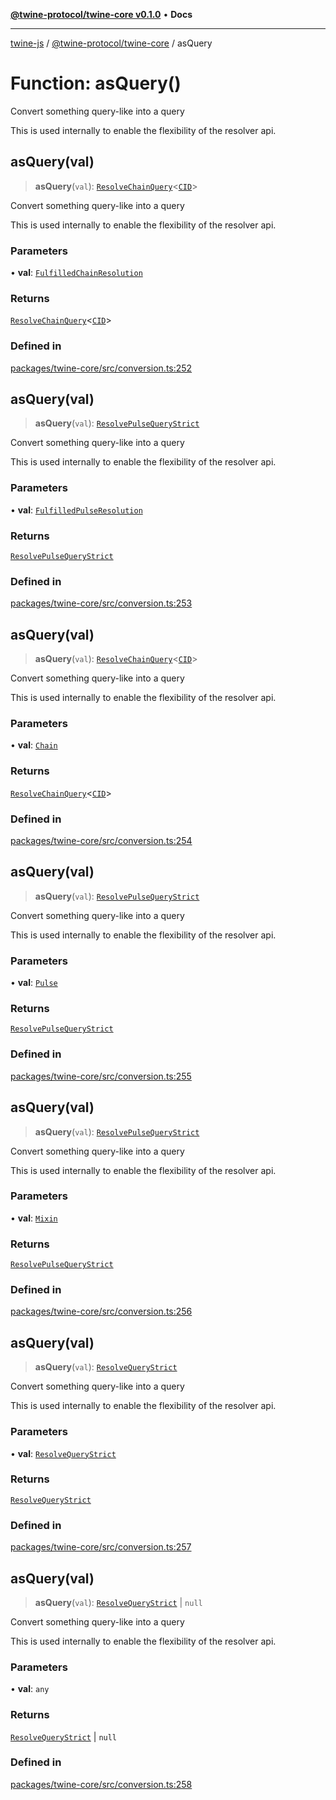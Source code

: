 [**@twine-protocol/twine-core v0.1.0**](../index.md) • **Docs**

***

[twine-js](../../../index.md) / [@twine-protocol/twine-core](../index.md) / asQuery

# Function: asQuery()

Convert something query-like into a query

This is used internally to enable the flexibility of the resolver api.

## asQuery(val)

> **asQuery**(`val`): [`ResolveChainQuery`](../type-aliases/ResolveChainQuery.md)\<[`CID`](../classes/CID.md)\>

Convert something query-like into a query

This is used internally to enable the flexibility of the resolver api.

### Parameters

• **val**: [`FulfilledChainResolution`](../type-aliases/FulfilledChainResolution.md)

### Returns

[`ResolveChainQuery`](../type-aliases/ResolveChainQuery.md)\<[`CID`](../classes/CID.md)\>

### Defined in

[packages/twine-core/src/conversion.ts:252](https://github.com/twine-protocol/twine-js/blob/fb5041c7a2da4a796f653066248604ca1c5dccc6/packages/twine-core/src/conversion.ts#L252)

## asQuery(val)

> **asQuery**(`val`): [`ResolvePulseQueryStrict`](../type-aliases/ResolvePulseQueryStrict.md)

Convert something query-like into a query

This is used internally to enable the flexibility of the resolver api.

### Parameters

• **val**: [`FulfilledPulseResolution`](../type-aliases/FulfilledPulseResolution.md)

### Returns

[`ResolvePulseQueryStrict`](../type-aliases/ResolvePulseQueryStrict.md)

### Defined in

[packages/twine-core/src/conversion.ts:253](https://github.com/twine-protocol/twine-js/blob/fb5041c7a2da4a796f653066248604ca1c5dccc6/packages/twine-core/src/conversion.ts#L253)

## asQuery(val)

> **asQuery**(`val`): [`ResolveChainQuery`](../type-aliases/ResolveChainQuery.md)\<[`CID`](../classes/CID.md)\>

Convert something query-like into a query

This is used internally to enable the flexibility of the resolver api.

### Parameters

• **val**: [`Chain`](../type-aliases/Chain.md)

### Returns

[`ResolveChainQuery`](../type-aliases/ResolveChainQuery.md)\<[`CID`](../classes/CID.md)\>

### Defined in

[packages/twine-core/src/conversion.ts:254](https://github.com/twine-protocol/twine-js/blob/fb5041c7a2da4a796f653066248604ca1c5dccc6/packages/twine-core/src/conversion.ts#L254)

## asQuery(val)

> **asQuery**(`val`): [`ResolvePulseQueryStrict`](../type-aliases/ResolvePulseQueryStrict.md)

Convert something query-like into a query

This is used internally to enable the flexibility of the resolver api.

### Parameters

• **val**: [`Pulse`](../type-aliases/Pulse.md)

### Returns

[`ResolvePulseQueryStrict`](../type-aliases/ResolvePulseQueryStrict.md)

### Defined in

[packages/twine-core/src/conversion.ts:255](https://github.com/twine-protocol/twine-js/blob/fb5041c7a2da4a796f653066248604ca1c5dccc6/packages/twine-core/src/conversion.ts#L255)

## asQuery(val)

> **asQuery**(`val`): [`ResolvePulseQueryStrict`](../type-aliases/ResolvePulseQueryStrict.md)

Convert something query-like into a query

This is used internally to enable the flexibility of the resolver api.

### Parameters

• **val**: [`Mixin`](../type-aliases/Mixin.md)

### Returns

[`ResolvePulseQueryStrict`](../type-aliases/ResolvePulseQueryStrict.md)

### Defined in

[packages/twine-core/src/conversion.ts:256](https://github.com/twine-protocol/twine-js/blob/fb5041c7a2da4a796f653066248604ca1c5dccc6/packages/twine-core/src/conversion.ts#L256)

## asQuery(val)

> **asQuery**(`val`): [`ResolveQueryStrict`](../type-aliases/ResolveQueryStrict.md)

Convert something query-like into a query

This is used internally to enable the flexibility of the resolver api.

### Parameters

• **val**: [`ResolveQueryStrict`](../type-aliases/ResolveQueryStrict.md)

### Returns

[`ResolveQueryStrict`](../type-aliases/ResolveQueryStrict.md)

### Defined in

[packages/twine-core/src/conversion.ts:257](https://github.com/twine-protocol/twine-js/blob/fb5041c7a2da4a796f653066248604ca1c5dccc6/packages/twine-core/src/conversion.ts#L257)

## asQuery(val)

> **asQuery**(`val`): [`ResolveQueryStrict`](../type-aliases/ResolveQueryStrict.md) \| `null`

Convert something query-like into a query

This is used internally to enable the flexibility of the resolver api.

### Parameters

• **val**: `any`

### Returns

[`ResolveQueryStrict`](../type-aliases/ResolveQueryStrict.md) \| `null`

### Defined in

[packages/twine-core/src/conversion.ts:258](https://github.com/twine-protocol/twine-js/blob/fb5041c7a2da4a796f653066248604ca1c5dccc6/packages/twine-core/src/conversion.ts#L258)
